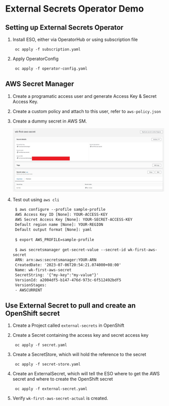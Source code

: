 # External Secrets Operator Demo

## Setting up External Secrets Operator

1. Install ESO, either via OperatorHub or using subscription file

        oc apply -f subscription.yaml

1. Apply OperatorConfig

        oc apply -f operator-config.yaml

## AWS Secret Manager

1. Create a programatic access user and generate Access Key & Secret Access Key.

2. Create a custom policy and attach to this user, refer to `aws-policy.json`

3. Create a dummy secret in AWS SM.

    ![Alt text](img/ss-1.jpg)

4. Test out using `aws cli`

        $ aws configure --profile sample-profile
        AWS Access Key ID [None]: YOUR-ACCESS-KEY
        AWS Secret Access Key [None]: YOUR-SECRET-ACCESS-KEY
        Default region name [None]: YOUR-REGION
        Default output format [None]: yaml

        $ export AWS_PROFILE=sample-profile

        $ aws secretsmanager get-secret-value --secret-id wk-first-aws-secret
        ARN: arn:aws:secretsmanager:YOUR-ARN
        CreatedDate: '2023-07-06T20:54:21.074000+08:00'
        Name: wk-first-aws-secret
        SecretString: '{"my-key":"my-value"}'
        VersionId: a2004df5-b147-476d-973c-6f512492bdf5
        VersionStages:
        - AWSCURRENT


## Use External Secret to pull and create an OpenShift secret

1. Create a Project called `external-secrets` in OpenShift

1. Create a Secret containing the access key and secret access key

        oc apply -f secret.yaml

1. Create a SecretStore, which will hold the reference to the secret

        oc apply -f secret-store.yaml

1. Create an ExternalSecret, which will tell the ESO where to get the AWS secret and where to create the OpenShift secret

        oc apply -f external-secret.yaml

1. Verify `wk-first-aws-secret-actual` is created.